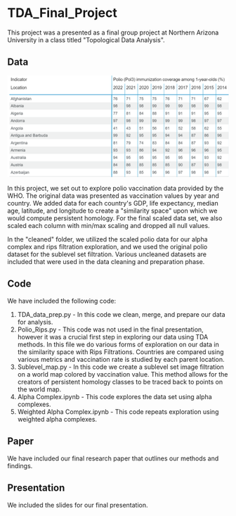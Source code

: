 # TDA_Final_Project
This project was a presented as a final group project at Northern Arizona University in a class titled "Topological Data Analysis".

## **Data**

<img src="Figures and Images/Polio_table_ex.png?raw=true"/> 

In this project, we set out to explore polio vaccination data provided by the WHO. 
The original data was presented as vaccination values by year and country. We added data
for each country's GDP, life expectancy, median age, latitude, and longitude to create 
a "similarity space" upon which we would compute persistent homology. For the final 
scaled data set, we also scaled each column with min/max scaling and dropped all null values. 

In the "cleaned" folder, we utilized the scaled polio data for our alpha complex and rips filtration exploration, and we used the original polio dataset for the sublevel set filtration.
Various uncleaned datasets are included that were used in the data cleaning and preparation phase.
## **Code**
We have included the following code:

1. TDA_data_prep.py - In this code we clean, merge, and prepare our data for analysis.
2. Polio_Rips.py - This code was not used in the final presentation, however it was a crucial first step in exploring our data using TDA methods. In this file we do various forms of exploration on our data in the similarity space with Rips Filtrations. Countries are compared
using various metrics and vaccination rate is studied by each parent location.
3. Sublevel_map.py - In this code we create a sublevel set image filtration on a world map colored by vaccination value. This method allows for the creators of persistent homology classes to be traced back to points on the world map.
4. Alpha Complex.ipynb - This code explores the data set using alpha complexes.
5. Weighted Alpha Complex.ipynb - This code repeats exploration using weighted alpha complexes.
## **Paper**
We have included our final research paper that outlines our methods and findings.

## **Presentation**
We included the slides for our final presentation.
